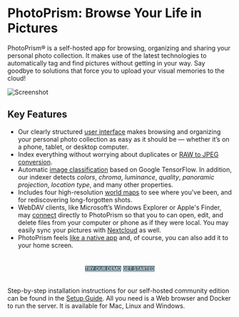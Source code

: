# PhotoPrism: Browse Your Life in Pictures

PhotoPrism® is a self-hosted app for browsing, organizing and sharing your personal photo collection.
It makes use of the latest technologies to automatically tag and find pictures without getting in your way.
Say goodbye to solutions that force you to upload your visual memories to the cloud!

![Screenshot](https://dl.photoprism.org/assets/img/preview.jpg)

## Key Features ##

* Our clearly structured [user interface](https://demo.photoprism.org/) makes browsing and organizing your personal photo collection as easy as 
  it should be — whether it’s on a phone, tablet, or desktop computer.
* Index everything without worrying about duplicates or [RAW to JPEG conversion](developer-guide/library/converting.md).
* Automatic [image classification](developer-guide/metadata/classification.md) 
  based on Google TensorFlow. In addition, our indexer detects _colors_, _chroma_, _luminance_, _quality_, _panoramic projection_, 
  _location type_, and many other properties.
* Includes four high-resolution [world maps](https://demo.photoprism.org/places) to see where you've been,
  and for rediscovering long-forgotten shots.
* WebDAV clients, like Microsoft’s Windows Explorer or Apple's Finder, may 
  [connect](user-guide/sync/webdav.md) directly to PhotoPrism so that you to can open, 
  edit, and delete files from your computer or phone as if they were local. 
  You may easily sync your pictures with [Nextcloud](https://nextcloud.com/) as well.  
* PhotoPrism feels [like a native app](https://en.wikipedia.org/wiki/Progressive_web_application) and, 
  of course, you can also add it to your home screen.


<p style="text-align: center; padding: 20px 4px;">
<a class="md-button" style="background-color: #546e7a; font-size: 0.66rem; font-weight: normal; color: white" href="https://demo.photoprism.org/" target="_blank">TRY OUR DEMO</a>
<a class="md-button" style="background-color: #546e7a; font-size: 0.66rem; font-weight: normal; color: white" href="/getting-started/">GET STARTED</a>
</p>

Step-by-step installation instructions for our self-hosted community edition can be found 
in the [Setup Guide](getting-started/index.md).
All you need is a Web browser and Docker to run the server. It is available for Mac, Linux and Windows.

